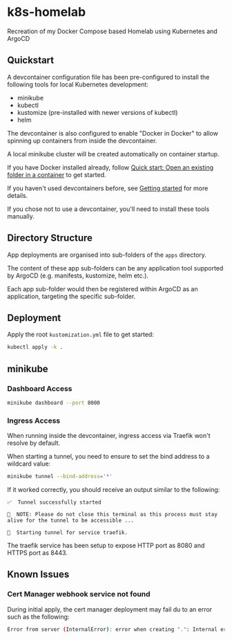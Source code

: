 # k8s-homelab
Recreation of my Docker Compose based Homelab using Kubernetes and ArgoCD

## Quickstart

A devcontainer configuration file has been pre-configured to install the following tools for local Kubernetes development:
- minikube
- kubectl
- kustomize (pre-installed with newer versions of kubectl)
- helm

The devcontainer is also configured to enable "Docker in Docker" to allow spinning up containers from inside the devcontainer.

A local minikube cluster will be created automatically on container startup.

If you have Docker installed already, follow [Quick start: Open an existing folder in a container](https://code.visualstudio.com/docs/devcontainers/containers#_quick-start-open-an-existing-folder-in-a-container) to get started.

If you haven't used devcontainers before, see [Getting started](https://code.visualstudio.com/docs/devcontainers/containers#_getting-started) for more details.

If you chose not to use a devcontainer, you'll need to install these tools manually.

## Directory Structure

App deployments are organised into sub-folders of the `apps` directory. 

The content of these app sub-folders can be any application tool supported by ArgoCD (e.g. manifests, kustomize, helm etc.).

Each app sub-folder would then be registered within ArgoCD as an application, targeting the specific sub-folder.

## Deployment

Apply the root `kustomization.yml` file to get started:

```sh
kubectl apply -k .
```

## minikube 

### Dashboard Access

```sh
minikube dashboard --port 8000
```

### Ingress Access

When running inside the devcontainer, ingress access via Traefik won't resolve by default. 

When starting a tunnel, you need to ensure to set the bind address to a wildcard value:

```sh
minikube tunnel --bind-address='*'
```

If it worked correctly, you should receive an output similar to the following:

```
✅  Tunnel successfully started

📌  NOTE: Please do not close this terminal as this process must stay alive for the tunnel to be accessible ...

🏃  Starting tunnel for service traefik.
```

The traefik service has been setup to expose HTTP port as 8080 and HTTPS port as 8443.

## Known Issues

### Cert Manager webhook service not found

During initial apply, the cert manager deployment may fail du to an error such as the following:

```sh
Error from server (InternalError): error when creating ".": Internal error occurred: failed calling webhook "webhook.cert-manager.io": failed to call webhook: Post "https://cert-manager-webhook.cert-manager.svc:443/validate?timeout=30s": service "cert-manager-webhook" not found
```